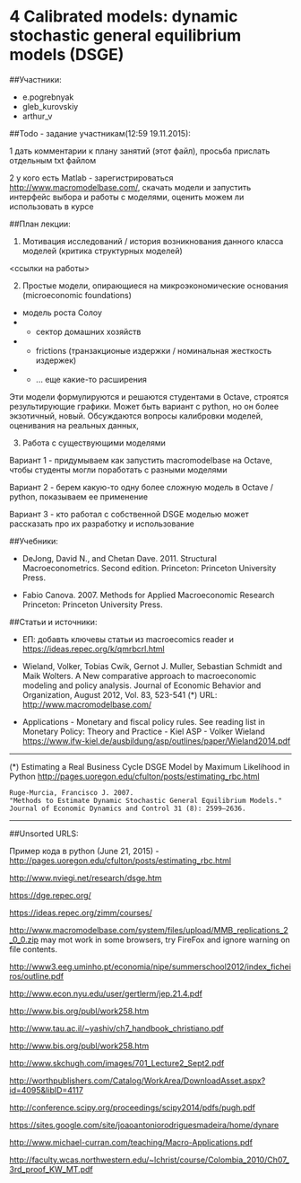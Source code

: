 
4 Calibrated models: dynamic stochastic general equilibrium models (DSGE)
=========================================================================

##Участники:
-  e.pogrebnyak
-  gleb_kurovskiy
-  arthur_v

##Todo - задание участникам(12:59 19.11.2015):

1 дать комментарии к плану занятий (этот файл), просьба прислать отдельным txt файлом

2 у кого есть Matlab - зарегистрироваться http://www.macromodelbase.com/, скачать модели и запустить интерфейс 
  выбора и работы с моделями, оценить можем ли использовать в курсе


##План лекции:


1. Мотивация исследований / история возникнования данного класса моделей (критика структурных моделей)

  <ссылки на работы>

2. Простые модели, опирающиеся на микроэкономические основания (microeconomic foundations)

  - модель роста Солоу
  - + сектор домашних хозяйств 
  - + frictions (транзакционые издержки / номинальная жесткость издержек)
  - + ... еще какие-то расширения

  Эти модели формулируются и решаются студентами в Octave, строятся результирующие графики. 
  Может быть вариант с python, но он более экзотичный, новый. 
  Обсуждаются вопросы калибровки моделей, оценивания на реальных данных, 

3. Работа с существующими моделями

Вариант 1 - придумываем как запустить macromodelbase на Octave, чтобы студенты могли поработать с разными моделями

Вариант 2 - берем какую-то одну более сложную модель в Octave / python, показываем ее применение 

Вариант 3 - кто работал с собственной DSGE моделью может рассказать про их разработку и использование



##Учебники:

-   DeJong, David N., and Chetan Dave. 2011.
    Structural Macroeconometrics. Second edition.
    Princeton: Princeton University Press.

-   Fabio Canova. 2007. Methods for Applied Macroeconomic Research
    Princeton: Princeton University Press.

   
##Статьи и источники:

-   ЕП: добавть ключевы статьи из macroecomics reader и https://ideas.repec.org/k/qmrbcrl.html

-   Wieland, Volker,  Tobias Cwik, Gernot J. Muller, Sebastian Schmidt and Maik Wolters. A New comparative approach 
    to macroeconomic modeling and policy analysis. Journal of Economic Behavior and Organization, August 2012, 
    Vol. 83, 523-541 
(*) URL: http://www.macromodelbase.com/

-   Applications -  Monetary and fiscal policy rules.  See reading list in 
    Monetary Policy: Theory and Practice - Kiel ASP - Volker Wieland 
    https://www.ifw-kiel.de/ausbildung/asp/outlines/paper/Wieland2014.pdf

---------------------------------------------------------------------------------

(*) Estimating a Real Business Cycle DSGE Model by Maximum Likelihood in Python
    http://pages.uoregon.edu/cfulton/posts/estimating_rbc.html


    Ruge-Murcia, Francisco J. 2007.
    "Methods to Estimate Dynamic Stochastic General Equilibrium Models."
    Journal of Economic Dynamics and Control 31 (8): 2599–2636.

---------------------------------------------------------------------------------

##Unsorted URLS:

Пример кода в python (June 21, 2015) - http://pages.uoregon.edu/cfulton/posts/estimating_rbc.html

http://www.nviegi.net/research/dsge.htm

https://dge.repec.org/

https://ideas.repec.org/zimm/courses/

<http://www.macromodelbase.com/system/files/upload/MMB_replications_2_0_0.zip> may mot work in 
some browsers, try FireFox and ignore warning on file contents.

http://www3.eeg.uminho.pt/economia/nipe/summerschool2012/index_ficheiros/outline.pdf

http://www.econ.nyu.edu/user/gertlerm/jep.21.4.pdf

http://www.bis.org/publ/work258.htm

http://www.tau.ac.il/~yashiv/ch7_handbook_christiano.pdf

http://www.bis.org/publ/work258.htm

http://www.skchugh.com/images/701_Lecture2_Sept2.pdf

http://worthpublishers.com/Catalog/WorkArea/DownloadAsset.aspx?id=4095&libID=4117

http://conference.scipy.org/proceedings/scipy2014/pdfs/pugh.pdf

https://sites.google.com/site/joaoantoniorodriguesmadeira/home/dynare

http://www.michael-curran.com/teaching/Macro-Applications.pdf

http://faculty.wcas.northwestern.edu/~lchrist/course/Colombia_2010/Ch07_3rd_proof_KW_MT.pdf
